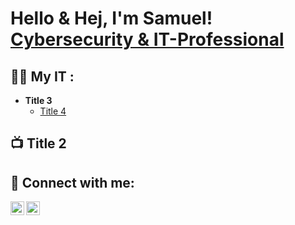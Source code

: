 <h1>Hello & Hej, I'm Samuel! <a href="https://www.linkedin.com/in/joshmadakor/"> Cybersecurity & IT-Professional</a>

<h2>👨‍💻 My IT :</h2>

- <b>Title 3</b>
  - [Title 4](https://github.com/joshmadakor1/Algorithms-Practice)

<h2>📺 Title 2</h2>

<h2> 🤳 Connect with me:</h2>

[<img align="left" alt="Dunderkonung | LinkedIn" width="22px" src="https://cdn.jsdelivr.net/npm/simple-icons@v3/icons/linkedin.svg" />][linkedin]
[<img align="left" alt="Dunderkonung | Instagram" width="22px" src="https://cdn.jsdelivr.net/npm/simple-icons@v3/icons/instagram.svg" />][instagram]

[instagram]: https://www.instagram.com/dunder_konung/
[linkedin]: https://linkedin.com/in/samuethalin/

<!--
**Abonnenten/Abonnenten** is a ✨ _special_ ✨ repository because its `README.md` (this file) appears on your GitHub profile.

Here are some ideas to get you started:

- 🔭 I’m currently working on ...
- 🌱 I’m currently learning ...
- 👯 I’m looking to collaborate on ...
- 🤔 I’m looking for help with ...
- 💬 Ask me about ...
- 📫 How to reach me: ...
- 😄 Pronouns: ...
- ⚡ Fun fact: ...
-->

